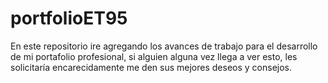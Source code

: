# portfolioET95
En este repositorio ire agregando los avances de trabajo para el desarrollo de mi portafolio profesional, si alguien alguna vez llega a ver esto, les solicitaría encarecidamente me den sus mejores deseos y consejos.
